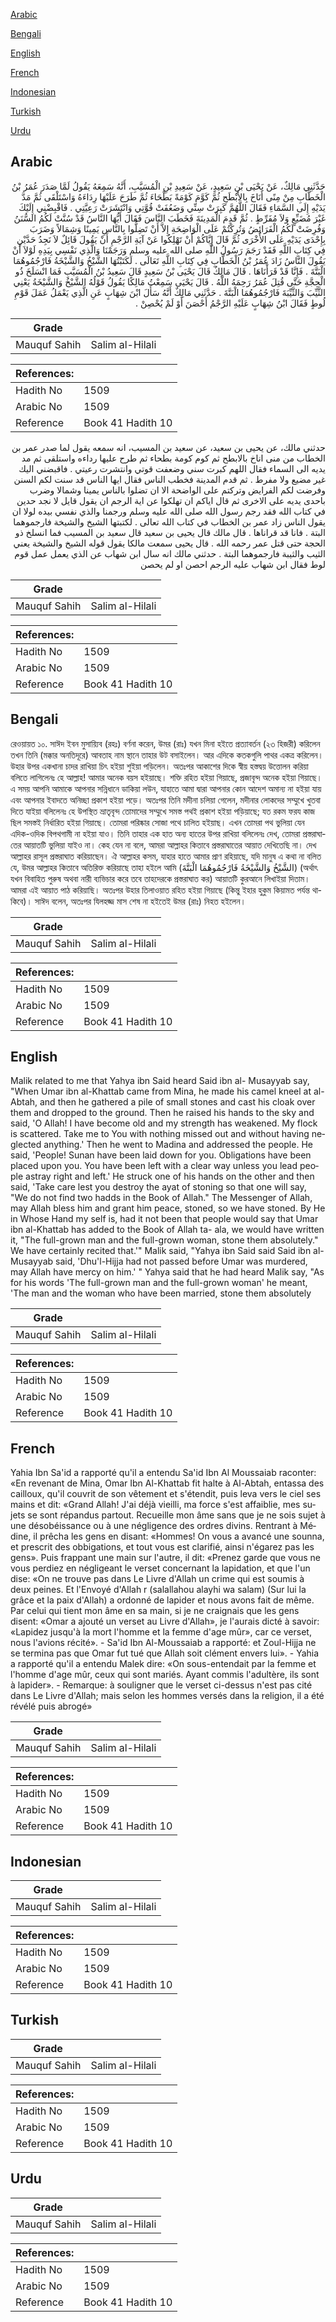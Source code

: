 [Arabic](#arabic)

[Bengali](#bengali)

[English](#english)

[French](#french)

[Indonesian](#indonesian)

[Turkish](#turkish)

[Urdu](#urdu)

## Arabic


<div dir="rtl" lang="ar" style={{fontSize:'larger',backgroundColor:'#f8f9fa',padding:20}}>
حَدَّثَنِي مَالِكٌ، عَنْ يَحْيَى بْنِ سَعِيدٍ، عَنْ سَعِيدِ بْنِ الْمُسَيَّبِ، أَنَّهُ سَمِعَهُ يَقُولُ لَمَّا صَدَرَ عُمَرُ بْنُ الْخَطَّابِ مِنْ مِنًى أَنَاخَ بِالأَبْطَحِ ثُمَّ كَوَّمَ كَوْمَةً بَطْحَاءَ ثُمَّ طَرَحَ عَلَيْهَا رِدَاءَهُ وَاسْتَلْقَى ثُمَّ مَدَّ يَدَيْهِ إِلَى السَّمَاءِ فَقَالَ اللَّهُمَّ كَبِرَتْ سِنِّي وَضَعُفَتْ قُوَّتِي وَانْتَشَرَتْ رَعِيَّتِي ‏.‏ فَاقْبِضْنِي إِلَيْكَ غَيْرَ مُضَيِّعٍ وَلاَ مُفَرِّطٍ ‏.‏ ثُمَّ قَدِمَ الْمَدِينَةَ فَخَطَبَ النَّاسَ فَقَالَ أَيُّهَا النَّاسُ قَدْ سُنَّتْ لَكُمُ السُّنَنُ وَفُرِضَتْ لَكُمُ الْفَرَائِضُ وَتُرِكْتُمْ عَلَى الْوَاضِحَةِ إِلاَّ أَنْ تَضِلُّوا بِالنَّاسِ يَمِينًا وَشِمَالاً وَضَرَبَ بِإِحْدَى يَدَيْهِ عَلَى الأُخْرَى ثُمَّ قَالَ إِيَّاكُمْ أَنْ تَهْلِكُوا عَنْ آيَةِ الرَّجْمِ أَنْ يَقُولَ قَائِلٌ لاَ نَجِدُ حَدَّيْنِ فِي كِتَابِ اللَّهِ فَقَدْ رَجَمَ رَسُولُ اللَّهِ صلى الله عليه وسلم وَرَجَمْنَا وَالَّذِي نَفْسِي بِيَدِهِ لَوْلاَ أَنْ يَقُولَ النَّاسُ زَادَ عُمَرُ بْنُ الْخَطَّابِ فِي كِتَابِ اللَّهِ تَعَالَى ‏.‏ لَكَتَبْتُهَا الشَّيْخُ وَالشَّيْخَةُ فَارْجُمُوهُمَا الْبَتَّةَ ‏.‏ فَإِنَّا قَدْ قَرَأْنَاهَا ‏.‏ قَالَ مَالِكٌ قَالَ يَحْيَى بْنُ سَعِيدٍ قَالَ سَعِيدُ بْنُ الْمُسَيَّبِ فَمَا انْسَلَخَ ذُو الْحِجَّةِ حَتَّى قُتِلَ عُمَرُ رَحِمَهُ اللَّهُ ‏.‏ قَالَ يَحْيَى سَمِعْتُ مَالِكًا يَقُولُ قَوْلُهُ الشَّيْخُ وَالشَّيْخَةُ يَعْنِي الثَّيِّبَ وَالثَّيِّبَةَ فَارْجُمُوهُمَا الْبَتَّةَ ‏.‏ حَدَّثَنِي مَالِكٌ أَنَّهُ سَأَلَ ابْنَ شِهَابٍ عَنِ الَّذِي يَعْمَلُ عَمَلَ قَوْمِ لُوطٍ فَقَالَ ابْنُ شِهَابٍ عَلَيْهِ الرَّجْمُ أَحْصَنَ أَوْ لَمْ يُحْصِنْ ‏.‏
</div>
<div style={{backgroundColor:'#f8f9fa',padding:20, marginBottom: 10}}><table> <thead> <tr> <th>Grade</th> <th></th> </tr> </thead> <tbody> <tr><td>Mauquf Sahih</td><td>Salim al-Hilali</td></tr></tbody></table><table> <thead> <tr> <th>References:</th> <th></th> </tr> </thead> <tbody><tr><td>Hadith No</td><td>1509</td></tr><tr><td>Arabic No</td><td>1509</td></tr><tr><td>Reference</td><td>Book 41 Hadith 10</td></tr></tbody></table></div>


<div dir="rtl" lang="ar" style={{fontSize:'larger',backgroundColor:'#f8f9fa',padding:20}}>
حدثني مالك، عن يحيى بن سعيد، عن سعيد بن المسيب، انه سمعه يقول لما صدر عمر بن الخطاب من منى اناخ بالابطح ثم كوم كومة بطحاء ثم طرح عليها رداءه واستلقى ثم مد يديه الى السماء فقال اللهم كبرت سني وضعفت قوتي وانتشرت رعيتي . فاقبضني اليك غير مضيع ولا مفرط . ثم قدم المدينة فخطب الناس فقال ايها الناس قد سنت لكم السنن وفرضت لكم الفرايض وتركتم على الواضحة الا ان تضلوا بالناس يمينا وشمالا وضرب باحدى يديه على الاخرى ثم قال اياكم ان تهلكوا عن اية الرجم ان يقول قايل لا نجد حدين في كتاب الله فقد رجم رسول الله صلى الله عليه وسلم ورجمنا والذي نفسي بيده لولا ان يقول الناس زاد عمر بن الخطاب في كتاب الله تعالى . لكتبتها الشيخ والشيخة فارجموهما البتة . فانا قد قراناها . قال مالك قال يحيى بن سعيد قال سعيد بن المسيب فما انسلخ ذو الحجة حتى قتل عمر رحمه الله . قال يحيى سمعت مالكا يقول قوله الشيخ والشيخة يعني الثيب والثيبة فارجموهما البتة . حدثني مالك انه سال ابن شهاب عن الذي يعمل عمل قوم لوط فقال ابن شهاب عليه الرجم احصن او لم يحصن
</div>
<div style={{backgroundColor:'#f8f9fa',padding:20, marginBottom: 10}}><table> <thead> <tr> <th>Grade</th> <th></th> </tr> </thead> <tbody> <tr><td>Mauquf Sahih</td><td>Salim al-Hilali</td></tr></tbody></table><table> <thead> <tr> <th>References:</th> <th></th> </tr> </thead> <tbody><tr><td>Hadith No</td><td>1509</td></tr><tr><td>Arabic No</td><td>1509</td></tr><tr><td>Reference</td><td>Book 41 Hadith 10</td></tr></tbody></table></div>

## Bengali


<div dir="ltr" lang="bn" style={{fontSize:'larger',backgroundColor:'#f8f9fa',padding:20}}>
রেওয়ায়ত ১০. সাঈদ ইবন মুসায়্যিব (রহঃ) বর্ণনা করেন, উমর (রাঃ) যখন মিনা হইতে প্রত্যাবর্তন (২৩ হিজরী) করিলেন তখন তিনি (মক্কার অনতিদূরে) আবতাহ নাম স্থানে তাহার উট বসাইলেন। আর এদিকে কতকগুলি পাথর একত্র করিলেন। উহার উপর একখানা চাদর রাখিয়া চিৎ হইয়া শুইয়া পড়িলেন। অতঃপর আকাশের দিকে স্বীয় হস্তদ্বয় উত্তোলন করিয়া বলিতে লাগিলেনঃ হে আল্লাহ! আমার অনেক বয়স হইয়াছে। শক্তি রহিত হইয়া গিয়াছে, প্রজাবৃন্দ অনেক হইয়া গিয়াছে। এ সময় আপনি আমাকে আপনার সন্নিধানে ডাকিয়া লউন, যাহাতে আমা দ্বারা আপনার কোন আদেশ অমান্য না হইয়া যায় এবং আপনার ইবাদতে অনিচ্ছা প্রকাশ হইয়া পড়ে। অতঃপর তিনি মদীনা চলিয়া গেলেন, মদীনার লোকদের সম্মুখে খুতবা দিতে যাইয়া বলিলেনঃ হে উপস্থিত ভ্রাতৃবৃন্দ তোমাদের সম্মুখে সমস্ত পথই প্রকাশ হইয়া পড়িয়াছে; যত রকম ফরয কাজ ছিল সমস্তই নির্ধারিত হইয়া গিয়াছে। তোমরা পরিষ্কার সোজা পথে চালিত হইয়াছ। এখন তোমরা পথ ভুলিয়া যেন এদিক-ওদিক বিপথগামী না হইয়া যাও। তিনি তাহার এক হাত অন্য হাতের উপর রাখিয়া বলিলেনঃ দেখ, তোমরা প্রস্তরাঘাতের আয়াতটি ভুলিয়া যাইও না। কেহ যেন না বলে, আমরা আল্লাহর কিতাবে প্রস্তরাঘাতের আয়াত দেখিতেছি না। দেখ আল্লাহর রাসূল প্রস্তরাঘাত করিয়াছেন। ঐ আল্লাহর কসম, যাহার হাতে আমার প্রাণ রহিয়াছে, যদি মানুষ এ কথা না বলিত যে, উমর আল্লাহর কিতাবে অতিরিক্ত করিয়াছে তাহা হইলে আমি (الشَّيْخُ وَالشَّيْخَةُ فَارْجُمُوهُمَا الْبَتَّةَ) (অর্থাৎ যখন বিবাহিত পুরুষ অথবা নারী ব্যভিচার করে তবে তাহদেরকে প্রস্তরাঘাত কর) আয়াতটি কুরআনে লিখাইয়া দিতাম। আমরা এই আয়াত পাঠ করিয়াছি। অতঃপর উহার তিলাওয়াত রহিত হইয়া গিয়াছে (কিন্তু ইহার হুকুম কিয়ামত পর্যন্ত থাকিবে)। সাঈদ বলেন, অতঃপর যিলহজ্জ মাস শেষ না হইতেই উমর (রাঃ) নিহত হইলেন।
</div>
<div style={{backgroundColor:'#f8f9fa',padding:20, marginBottom: 10}}><table> <thead> <tr> <th>Grade</th> <th></th> </tr> </thead> <tbody> <tr><td>Mauquf Sahih</td><td>Salim al-Hilali</td></tr></tbody></table><table> <thead> <tr> <th>References:</th> <th></th> </tr> </thead> <tbody><tr><td>Hadith No</td><td>1509</td></tr><tr><td>Arabic No</td><td>1509</td></tr><tr><td>Reference</td><td>Book 41 Hadith 10</td></tr></tbody></table></div>

## English


<div dir="ltr" lang="en" style={{fontSize:'larger',backgroundColor:'#f8f9fa',padding:20}}>
Malik related to me that Yahya ibn Said heard Said ibn al- Musayyab say, "When Umar ibn al-Khattab came from Mina, he made his camel kneel at al-Abtah, and then he gathered a pile of small stones and cast his cloak over them and dropped to the ground. Then he raised his hands to the sky and said, 'O Allah! I have become old and my strength has weakened. My flock is scattered. Take me to You with nothing missed out and without having neglected anything.' Then he went to Madina and addressed the people. He said, 'People! Sunan have been laid down for you. Obligations have been placed upon you. You have been left with a clear way unless you lead people astray right and left.' He struck one of his hands on the other and then said, 'Take care lest you destroy the ayat of stoning so that one will say, "We do not find two hadds in the Book of Allah." The Messenger of Allah, may Allah bless him and grant him peace, stoned, so we have stoned. By He in Whose Hand my self is, had it not been that people would say that Umar ibn al-Khattab has added to the Book of Allah ta- ala, we would have written it, "The full-grown man and the full-grown woman, stone them absolutely." We have certainly recited that.'" Malik said, "Yahya ibn Said said Said ibn al-Musayyab said, 'Dhu'l-Hijja had not passed before Umar was murdered, may Allah have mercy on him.' " Yahya said that he had heard Malik say, "As for his words 'The full-grown man and the full-grown woman' he meant, 'The man and the woman who have been married, stone them absolutely
</div>
<div style={{backgroundColor:'#f8f9fa',padding:20, marginBottom: 10}}><table> <thead> <tr> <th>Grade</th> <th></th> </tr> </thead> <tbody> <tr><td>Mauquf Sahih</td><td>Salim al-Hilali</td></tr></tbody></table><table> <thead> <tr> <th>References:</th> <th></th> </tr> </thead> <tbody><tr><td>Hadith No</td><td>1509</td></tr><tr><td>Arabic No</td><td>1509</td></tr><tr><td>Reference</td><td>Book 41 Hadith 10</td></tr></tbody></table></div>

## French


<div dir="ltr" lang="fr" style={{fontSize:'larger',backgroundColor:'#f8f9fa',padding:20}}>
Yahia Ibn Sa'id a rapporté qu'il a entendu Sa'id Ibn Al Moussaiab raconter: «En revenant de Mina, Omar Ibn Al-Khattab fit halte à Al-Abtah, entassa des cailloux, qu'il couvrit de son vêtement et s'étendit, puis leva vers le ciel ses mains et dit: «Grand Allah! J'ai déjà vieilli, ma force s'est affaiblie, mes sujets se sont répandus partout. Recueille mon âme sans que je ne sois sujet à une désobéissance ou à une négligence des ordres divins. Rentrant à Médine, il prêcha les gens en disant: «Hommes! On vous a avancé une sounna, et prescrit des obbigations, et tout vous est clarifié, ainsi n'égarez pas les gens». Puis frappant une main sur l'autre, il dit: «Prenez garde que vous ne vous perdiez en négligeant le verset concernant la lapidation, et que l'un dise: «On ne trouve pas dans Le Livre d'Allah un crime qui est soumis à deux peines. Et l'Envoyé d'Allah r (salallahou alayhi wa salam) (Sur lui la grâce et la paix d'Allah) a ordonné de lapider et nous avons fait de même. Par celui qui tient mon âme en sa main, si je ne craignais que les gens disent: «Omar a ajouté un verset au Livre d'Allah», je l'aurais dicté à savoir: «Lapidez jusqu'à la mort l'homme et la femme d'age mûr», car ce verset, nous l'avions récité». - Sa'id Ibn Al-Moussaiab a rapporté: et Zoul-Hijja ne se termina pas que Omar fut tué que Allah soit clément envers lui». - Yahia a rapporté qu'il a entendu Malek dire: «On sous-entendait par la femme et l'homme d'age mûr, ceux qui sont mariés. Ayant commis l'adultère, ils sont à lapider». - Remarque: à souligner que le verset ci-dessus n'est pas cité dans Le Livre d'Allah; mais selon les hommes versés dans la religion, il a été révélé puis abrogé»
</div>
<div style={{backgroundColor:'#f8f9fa',padding:20, marginBottom: 10}}><table> <thead> <tr> <th>Grade</th> <th></th> </tr> </thead> <tbody> <tr><td>Mauquf Sahih</td><td>Salim al-Hilali</td></tr></tbody></table><table> <thead> <tr> <th>References:</th> <th></th> </tr> </thead> <tbody><tr><td>Hadith No</td><td>1509</td></tr><tr><td>Arabic No</td><td>1509</td></tr><tr><td>Reference</td><td>Book 41 Hadith 10</td></tr></tbody></table></div>

## Indonesian


<div dir="ltr" lang="id" style={{fontSize:'larger',backgroundColor:'#f8f9fa',padding:20}}>

</div>
<div style={{backgroundColor:'#f8f9fa',padding:20, marginBottom: 10}}><table> <thead> <tr> <th>Grade</th> <th></th> </tr> </thead> <tbody> <tr><td>Mauquf Sahih</td><td>Salim al-Hilali</td></tr></tbody></table><table> <thead> <tr> <th>References:</th> <th></th> </tr> </thead> <tbody><tr><td>Hadith No</td><td>1509</td></tr><tr><td>Arabic No</td><td>1509</td></tr><tr><td>Reference</td><td>Book 41 Hadith 10</td></tr></tbody></table></div>

## Turkish


<div dir="ltr" lang="tr" style={{fontSize:'larger',backgroundColor:'#f8f9fa',padding:20}}>

</div>
<div style={{backgroundColor:'#f8f9fa',padding:20, marginBottom: 10}}><table> <thead> <tr> <th>Grade</th> <th></th> </tr> </thead> <tbody> <tr><td>Mauquf Sahih</td><td>Salim al-Hilali</td></tr></tbody></table><table> <thead> <tr> <th>References:</th> <th></th> </tr> </thead> <tbody><tr><td>Hadith No</td><td>1509</td></tr><tr><td>Arabic No</td><td>1509</td></tr><tr><td>Reference</td><td>Book 41 Hadith 10</td></tr></tbody></table></div>

## Urdu


<div dir="rtl" lang="ur" style={{fontSize:'larger',backgroundColor:'#f8f9fa',padding:20}}>

</div>
<div style={{backgroundColor:'#f8f9fa',padding:20, marginBottom: 10}}><table> <thead> <tr> <th>Grade</th> <th></th> </tr> </thead> <tbody> <tr><td>Mauquf Sahih</td><td>Salim al-Hilali</td></tr></tbody></table><table> <thead> <tr> <th>References:</th> <th></th> </tr> </thead> <tbody><tr><td>Hadith No</td><td>1509</td></tr><tr><td>Arabic No</td><td>1509</td></tr><tr><td>Reference</td><td>Book 41 Hadith 10</td></tr></tbody></table></div>